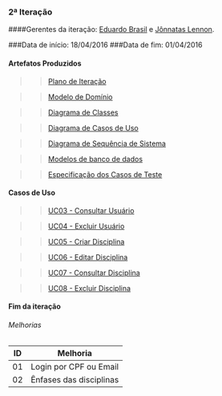 ### 2ª Iteração

####Gerentes da iteração: [Eduardo Brasil](https://github.com/EduardoBrasil) e [Jônnatas Lennon](https://github.com/jonnatas).


###Data de início: 18/04/2016
###Data de fim: 01/04/2016

#### Artefatos Produzidos

>>[Plano de Iteração](https://github.com/vitornere/partiuformar/wiki/Plano-da-Itera%C3%A7%C3%A3o-2)

>>[Modelo de Domínio](https://github.com/vitornere/partiuformar/wiki/Modelo-de-Dom%C3%ADnio---2%C2%AAItera%C3%A7%C3%A3o)

>>[Diagrama de Classes](https://github.com/vitornere/partiuformar/wiki/Diagrama-de-Classes-2%C2%AA-Itera%C3%A7%C3%A3o)

>>[Diagrama de Casos de Uso](https://github.com/vitornere/partiuformar/wiki/Diagrama-de-Casos-de-Uso-2%C2%AA-Itera%C3%A7%C3%A3o)

>>[Diagrama de Sequência de Sistema](https://github.com/vitornere/partiuformar/wiki/Diagrama-de-Sequ%C3%AAncia-de-Sistema-2%C2%AA-Itera%C3%A7%C3%A3o)

>>[Modelos de banco de dados](https://github.com/vitornere/partiuformar/wiki/Modelos-do-Banco-de-Dados-2%C2%AA-Itera%C3%A7%C3%A3o)

>>[Especificação dos Casos de Teste](https://github.com/vitornere/partiuformar/wiki/Especifica%C3%A7%C3%A3o-dos-Casos-de-Teste-2%C2%AA-Itera%C3%A7%C3%A3o)

#### Casos de Uso

>>[UC03 - Consultar Usuário](https://github.com/vitornere/partiuformar/wiki/Especifica%C3%A7%C3%A3o-do-Caso-de-Uso-UC03---Consultar-Usu%C3%A1rio)

>>[UC04 - Excluir Usuário](https://github.com/vitornere/partiuformar/wiki/Especifica%C3%A7%C3%A3o-de-Caso-de-Uso-UC04---Excluir-Usu%C3%A1rio)

>>[UC05 - Criar Disciplina](https://github.com/vitornere/partiuformar/wiki/UC05---Criar-Disciplina)

>>[UC06 - Editar Disciplina](https://github.com/vitornere/partiuformar/wiki/UC06---Editar-Disciplina)

>>[UC07 - Consultar Disciplina](https://github.com/vitornere/partiuformar/wiki/UC07---Consultar-Disciplina)

>>[UC08 - Excluir Disciplina](https://github.com/vitornere/partiuformar/wiki/UC08---Excluir-Disciplina)


#### Fim da iteração

###### Melhorias
ID|Melhoria|
-------|--------------|
01|Login por CPF ou Email
02|Ênfases das disciplinas


